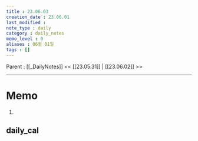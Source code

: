 ```yaml
---
title : 23.06.03
creation_date : 23.06.01
last_modified :
note_type : daily
category : daily_notes
memo_level : 0
aliases : 06월 01일
tags : []
---
```

Parent : [[_DailyNotes]]
<< [[23.05.31]] | [[23.06.02]] >>

---
# Memo

1.  

## daily_cal
